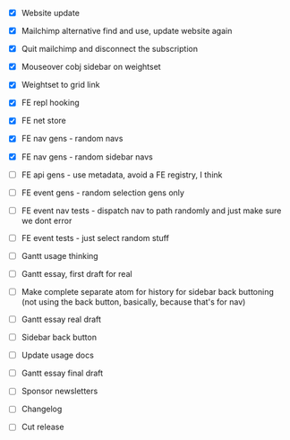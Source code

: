 - [x] Website update
- [x] Mailchimp alternative find and use, update website again
- [x] Quit mailchimp and disconnect the subscription

- [x] Mouseover cobj sidebar on weightset
- [x] Weightset to grid link
- [x] FE repl hooking

- [x] FE net store
- [x] FE nav gens - random navs
- [x] FE nav gens - random sidebar navs

- [ ] FE api gens - use metadata, avoid a FE registry, I think
- [ ] FE event gens - random selection gens only
- [ ] FE event nav tests - dispatch nav to path randomly and just make sure we dont error
- [ ] FE event tests - just select random stuff
- [ ] Gantt usage thinking
- [ ] Gantt essay, first draft for real
- [ ] Make complete separate atom for history for sidebar back buttoning (not using the back button, basically, because that's for nav)

- [ ] Gantt essay real draft
- [ ] Sidebar back button
- [ ] Update usage docs

- [ ] Gantt essay final draft
- [ ] Sponsor newsletters
- [ ] Changelog
- [ ] Cut release

